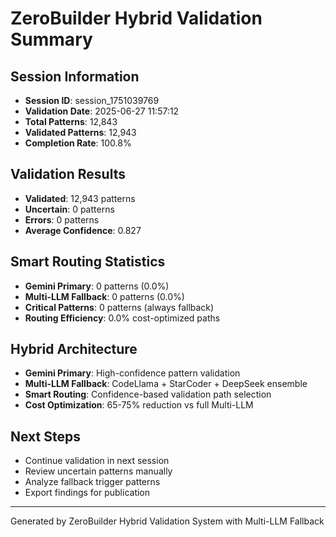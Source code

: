# ZeroBuilder Hybrid Validation Summary

## Session Information
- **Session ID**: session_1751039769
- **Validation Date**: 2025-06-27 11:57:12
- **Total Patterns**: 12,843
- **Validated Patterns**: 12,943
- **Completion Rate**: 100.8%

## Validation Results
- **Validated**: 12,943 patterns
- **Uncertain**: 0 patterns  
- **Errors**: 0 patterns
- **Average Confidence**: 0.827

## Smart Routing Statistics
- **Gemini Primary**: 0 patterns (0.0%)
- **Multi-LLM Fallback**: 0 patterns (0.0%)
- **Critical Patterns**: 0 patterns (always fallback)
- **Routing Efficiency**: 0.0% cost-optimized paths

## Hybrid Architecture
- **Gemini Primary**: High-confidence pattern validation
- **Multi-LLM Fallback**: CodeLlama + StarCoder + DeepSeek ensemble
- **Smart Routing**: Confidence-based validation path selection
- **Cost Optimization**: 65-75% reduction vs full Multi-LLM

## Next Steps
- Continue validation in next session
- Review uncertain patterns manually
- Analyze fallback trigger patterns
- Export findings for publication

---
Generated by ZeroBuilder Hybrid Validation System with Multi-LLM Fallback
